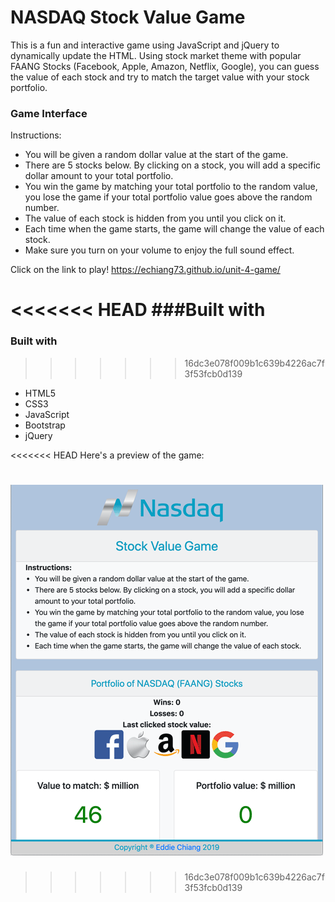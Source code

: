 # NASDAQ Stock Value Game
This is a fun and interactive game using JavaScript and jQuery to dynamically update the HTML. Using stock market theme with popular FAANG Stocks (Facebook, Apple, Amazon, Netflix, Google), you can guess the value of each stock and try to match the target value with your stock portfolio.

### Game Interface

Instructions:
* You will be given a random dollar value at the start of the game.
* There are 5 stocks below. By clicking on a stock, you will add a specific dollar amount to your total portfolio.
* You win the game by matching your total portfolio to the random value, you lose the game if your total portfolio value goes above the random number.
* The value of each stock is hidden from you until you click on it.
* Each time when the game starts, the game will change the value of each stock.
* Make sure you turn on your volume to enjoy the full sound effect.


Click on the link to play!
https://echiang73.github.io/unit-4-game/


<<<<<<< HEAD
###Built with
=======
### Built with
>>>>>>> 16dc3e078f009b1c639b4226ac7f3f53fcb0d139
* HTML5
* CSS3
* JavaScript
* Bootstrap
* jQuery

<<<<<<< HEAD
Here's a preview of the game:

![](assets/images/gamepreview.gif "gif")
=======
>>>>>>> 16dc3e078f009b1c639b4226ac7f3f53fcb0d139
